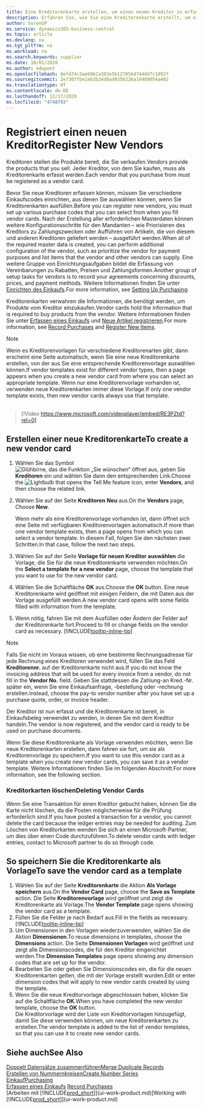 ```yaml
---
title: Eine Kreditorenkarte erstellen, um einen neuen Kreditor zu erfassen | Microsoft Docs
description: Erfahren Sie, wie Sie eine Kreditorenkarte erstellt, um einen neuen Kreditor oder einem Lieferanten zu erfassen.
author: SorenGP
ms.service: dynamics365-business-central
ms.topic: article
ms.devlang: na
ms.tgt_pltfrm: na
ms.workload: na
ms.search.keywords: supplier
ms.date: 10/01/2020
ms.author: edupont
ms.openlocfilehash: 8efd74c3ae6962a383e5b127056d744dd7c1892f
ms.sourcegitcommit: 2e7307fbe1eb3b34d0ad9356226a19409054a402
ms.translationtype: HT
ms.contentlocale: de-DE
ms.lasthandoff: 12/17/2020
ms.locfileid: "4748793"
---
```

# <a name="register-new-vendors"></a><span data-ttu-id="d2ae9-103">Registriert einen neuen Kreditor</span><span class="sxs-lookup"><span data-stu-id="d2ae9-103">Register New Vendors</span></span>

<span data-ttu-id="d2ae9-104">Kreditoren stellen die Produkte bereit, die Sie verkaufen.</span><span class="sxs-lookup"><span data-stu-id="d2ae9-104">Vendors provide the products that you sell.</span></span> <span data-ttu-id="d2ae9-105">Jeder Kreditor, von dem Sie kaufen, muss als Kreditorenkarte erfasst werden.</span><span class="sxs-lookup"><span data-stu-id="d2ae9-105">Each vendor that you purchase from must be registered as a vendor card.</span></span>

<span data-ttu-id="d2ae9-106">Bevor Sie neue Kreditoren erfassen können, müssen Sie verschiedene Einkaufscodes einrichten, aus denen Sie auswählen können, wenn Sie Kreditorenkarten ausfüllen.</span><span class="sxs-lookup"><span data-stu-id="d2ae9-106">Before you can register new vendors, you must set up various purchase codes that you can select from when you fill vendor cards.</span></span> <span data-ttu-id="d2ae9-107">Nach der Erstellung aller erforderlichen Masterdaten können weitere Konfigurationsschritte für den Mandanten – wie Priorisieren des Kreditors zu Zahlungszwecken oder Aufführen von Artikeln, die von diesem und anderen Kreditoren geliefert werden – ausgeführt werden.</span><span class="sxs-lookup"><span data-stu-id="d2ae9-107">When all of the required master data is created, you can perform additional configuration of the vendor, such as prioritize the vendor for payment purposes and list items that the vendor and other vendors can supply.</span></span> <span data-ttu-id="d2ae9-108">Eine weitere Gruppe von Einrichtungsaufgaben bildet die Erfassung von Vereinbarungen zu Rabatten, Preisen und Zahlungsformen.</span><span class="sxs-lookup"><span data-stu-id="d2ae9-108">Another group of setup tasks for vendors is to record your agreements concerning discounts, prices, and payment methods.</span></span> <span data-ttu-id="d2ae9-109">Weitere Informationen finden Sie unter [Einrichten des Einkaufs](purchasing-setup-purchasing.md).</span><span class="sxs-lookup"><span data-stu-id="d2ae9-109">For more information, see [Setting Up Purchasing](purchasing-setup-purchasing.md).</span></span>

<span data-ttu-id="d2ae9-110">Kreditorenkarten verwahren die Informationen, die benötigt werden, um Produkte vom Kreditor einzukaufen.</span><span class="sxs-lookup"><span data-stu-id="d2ae9-110">Vendor cards hold the information that is required to buy products from the vendor.</span></span> <span data-ttu-id="d2ae9-111">Weitere Informationen finden Sie unter [Erfassen eines Einkaufs](purchasing-how-record-purchases.md) und [Neue Artikel registrieren](inventory-how-register-new-items.md).</span><span class="sxs-lookup"><span data-stu-id="d2ae9-111">For more information, see [Record Purchases](purchasing-how-record-purchases.md) and [Register New Items](inventory-how-register-new-items.md).</span></span>

> [!NOTE]  
> <span data-ttu-id="d2ae9-112">Wenn es Kreditorenvorlagen für verschiedene Kreditorenarten gibt, dann erscheint eine Seite automatisch, wenn Sie eine neue Kreditorenkarte erstellen, von der aus Sie eine entsprechende Kreditorenvorlage auswählen können.</span><span class="sxs-lookup"><span data-stu-id="d2ae9-112">If vendor templates exist for different vendor types, then a page appears when you create a new vendor card from where you can select an appropriate template.</span></span> <span data-ttu-id="d2ae9-113">Wenn nur eine Kreditorenvorlage vorhanden ist, verwenden neue Kreditorenkarten immer diese Vorlage.</span><span class="sxs-lookup"><span data-stu-id="d2ae9-113">If only one vendor template exists, then new vendor cards always use that template.</span></span>
<br><br>  

> [!Video https://www.microsoft.com/videoplayer/embed/RE3PZtd?rel=0]

## <a name="to-create-a-new-vendor-card"></a><span data-ttu-id="d2ae9-114">Erstellen einer neue Kreditorenkarte</span><span class="sxs-lookup"><span data-stu-id="d2ae9-114">To create a new vendor card</span></span>

1. <span data-ttu-id="d2ae9-115">Wählen Sie das Symbol ![Glühbirne, das die Funktion „Sie wünschen“ öffnet](media/ui-search/search_small.png "Was möchten Sie tun?") aus, geben Sie **Kreditoren** ein und wählen Sie dann den entsprechenden Link.</span><span class="sxs-lookup"><span data-stu-id="d2ae9-115">Choose the ![Lightbulb that opens the Tell Me feature](media/ui-search/search_small.png "Tell me what you want to do") icon, enter **Vendors**, and then choose the related link.</span></span>  
2. <span data-ttu-id="d2ae9-116">Wählen Sie auf der Seite **Kreditoren** **Neu** aus.</span><span class="sxs-lookup"><span data-stu-id="d2ae9-116">On the **Vendors** page, Choose **New**.</span></span>

    <span data-ttu-id="d2ae9-117">Wenn mehr als eine Kreditorenvorlage vorhanden ist, dann öffnet sich eine Seite mit verfügbaren Kreditorenvorlagen automatisch.</span><span class="sxs-lookup"><span data-stu-id="d2ae9-117">If more than one vendor template exists, then a page opens from which you can select a vendor template.</span></span> <span data-ttu-id="d2ae9-118">In diesem Fall, folgen Sie den nächsten zwei Schritten.</span><span class="sxs-lookup"><span data-stu-id="d2ae9-118">In that case, follow the next two steps.</span></span>
3. <span data-ttu-id="d2ae9-119">Wählen Sie auf der Seite **Vorlage für neuen Kreditor auswählen** die Vorlage, die Sie für die neue Kreditorenkarte verwenden möchten.</span><span class="sxs-lookup"><span data-stu-id="d2ae9-119">On the **Select a template for a new vendor** page, choose the template that you want to use for the new vendor card.</span></span>
4. <span data-ttu-id="d2ae9-120">Wählen Sie die Schaltfläche **OK** aus.</span><span class="sxs-lookup"><span data-stu-id="d2ae9-120">Choose the **OK** button.</span></span> <span data-ttu-id="d2ae9-121">Eine neue Kreditorenkarte wird geöffnet mit einigen Feldern, die mit Daten aus der Vorlage ausgefüllt werden.</span><span class="sxs-lookup"><span data-stu-id="d2ae9-121">A new vendor card opens with some fields filled with information from the template.</span></span>
5. <span data-ttu-id="d2ae9-122">Wenn nötig, fahren Sie mit dem Ausfüllen oder Ändern der Felder auf der Kreditorenkarte fort.</span><span class="sxs-lookup"><span data-stu-id="d2ae9-122">Proceed to fill or change fields on the vendor card as necessary.</span></span> [!INCLUDE[tooltip-inline-tip](includes/tooltip-inline-tip_md.md)]

> [!NOTE]  
> <span data-ttu-id="d2ae9-123">Falls Sie nicht im Voraus wissen, ob eine bestimmte Rechnungsadresse für jede Rechnung eines Kreditoren verwendet wird, füllen Sie das Feld **Kreditorennr.** auf der Kreditorenkarte nicht aus.</span><span class="sxs-lookup"><span data-stu-id="d2ae9-123">If you do not know the invoicing address that will be used for every invoice from a vendor, do not fill in the **Vendor No.** field.</span></span> <span data-ttu-id="d2ae9-124">Geben Sie stattdessen die Zahlung-an Kred.-Nr. später ein, wenn Sie eine Einkaufsanfrage, -bestellung oder -rechnung erstellen.</span><span class="sxs-lookup"><span data-stu-id="d2ae9-124">Instead, choose the pay-to vendor number after you have set up a purchase quote, order, or invoice header.</span></span>

<span data-ttu-id="d2ae9-125">Der Kreditor ist nun erfasst und die Kreditorenkarte ist bereit, in Einkaufsbeleg verwendet zu werden, in denen Sie mit dem Kreditor handeln.</span><span class="sxs-lookup"><span data-stu-id="d2ae9-125">The vendor is now registered, and the vendor card is ready to be used on purchase documents.</span></span>

<span data-ttu-id="d2ae9-126">Wenn Sie diese Kreditorenkarte als Vorlage verwenden möchten, wenn Sie neue Kreditorenkarten erstellen, dann fahren sie fort, um sie als Kreditorenvorlage zu speichern.</span><span class="sxs-lookup"><span data-stu-id="d2ae9-126">If you want to use this vendor card as a template when you create new vendor cards, you can save it as a vendor template.</span></span> <span data-ttu-id="d2ae9-127">Weitere Informationen finden Sie im folgenden Abschnitt.</span><span class="sxs-lookup"><span data-stu-id="d2ae9-127">For more information, see the following section.</span></span>

### <a name="deleting-vendor-cards"></a><span data-ttu-id="d2ae9-128">Kreditorkarten löschen</span><span class="sxs-lookup"><span data-stu-id="d2ae9-128">Deleting Vendor Cards</span></span>
<span data-ttu-id="d2ae9-129">Wenn Sie eine Transaktion für einen Kreditor gebucht haben, können Sie die Karte nicht löschen, da die Posten möglicherweise für die Prüfung erforderlich sind.</span><span class="sxs-lookup"><span data-stu-id="d2ae9-129">If you have posted a transaction for a vendor, you cannot delete the card because the ledger entries may be needed for auditing.</span></span> <span data-ttu-id="d2ae9-130">Zum Löschen von Kreditorkarten wenden Sie sich an einen Microsoft-Partner, um dies über einen Code durchzuführen.</span><span class="sxs-lookup"><span data-stu-id="d2ae9-130">To delete vendor cards with ledger entries, contact to Microsoft partner to do so through code.</span></span>

## <a name="to-save-the-vendor-card-as-a-template"></a><span data-ttu-id="d2ae9-131">So speichern Sie die Kreditorenkarte als Vorlage</span><span class="sxs-lookup"><span data-stu-id="d2ae9-131">To save the vendor card as a template</span></span>
1. <span data-ttu-id="d2ae9-132">Wählen Sie auf der Seite **Kreditorenkarte** die Aktion **Als Vorlage speichern** aus.</span><span class="sxs-lookup"><span data-stu-id="d2ae9-132">On the **Vendor Card** page, choose the **Save as Template** action.</span></span> <span data-ttu-id="d2ae9-133">Die Seite **Kreditorenvorlage** wird geöffnet und zeigt die Kreditorenkarte als Vorlage.</span><span class="sxs-lookup"><span data-stu-id="d2ae9-133">The **Vendor Template** page opens showing the vendor card as a template.</span></span>
2. <span data-ttu-id="d2ae9-134">Füllen Sie die Felder je nach Bedarf aus.</span><span class="sxs-lookup"><span data-stu-id="d2ae9-134">Fill in the fields as necessary.</span></span> [!INCLUDE[tooltip-inline-tip](includes/tooltip-inline-tip_md.md)]
3. <span data-ttu-id="d2ae9-135">Um Dimensionen in den Vorlagen wiederzuverwenden, wählen Sie die Aktion **Dimensionen**.</span><span class="sxs-lookup"><span data-stu-id="d2ae9-135">To reuse dimensions in templates, choose the **Dimensions** action.</span></span> <span data-ttu-id="d2ae9-136">Die Seite **Dimensionen Vorlagen** wird geöffnet und zeigt alle Dimensionscodes, die für den Kreditor eingerichtet werden.</span><span class="sxs-lookup"><span data-stu-id="d2ae9-136">The **Dimension Templates** page opens showing any dimension codes that are set up for the vendor.</span></span>
4. <span data-ttu-id="d2ae9-137">Bearbeiten Sie oder geben Sie Dimensionscodes ein, die für die neuen Kreditorenkarten gelten, die mit der Vorlage erstellt wurden.</span><span class="sxs-lookup"><span data-stu-id="d2ae9-137">Edit or enter dimension codes that will apply to new vendor cards created by using the template.</span></span>
5. <span data-ttu-id="d2ae9-138">Wenn Sie die neue Kreditorvorlage abgeschlossen haben, klicken Sie auf die Schaltfläche **OK**.</span><span class="sxs-lookup"><span data-stu-id="d2ae9-138">When you have completed the new vendor template, choose the **OK** button.</span></span>  
   <span data-ttu-id="d2ae9-139">Die Kreditorvorlage wird der Liste von Kreditorvorlagen hinzugefügt, damit Sie diese verwenden können, um neue Kreditorenkarten zu erstellen.</span><span class="sxs-lookup"><span data-stu-id="d2ae9-139">The vendor template is added to the list of vendor templates, so that you can use it to create new vendor cards.</span></span>

## <a name="see-also"></a><span data-ttu-id="d2ae9-140">Siehe auch</span><span class="sxs-lookup"><span data-stu-id="d2ae9-140">See Also</span></span>
[<span data-ttu-id="d2ae9-141">Doppelt Datensätze zusammenführen</span><span class="sxs-lookup"><span data-stu-id="d2ae9-141">Merge Duplicate Records</span></span>](sales-how-merge-duplicate-records.md)  
[<span data-ttu-id="d2ae9-142">Erstellen von Nummernkreisen</span><span class="sxs-lookup"><span data-stu-id="d2ae9-142">Create Number Series</span></span>](ui-create-number-series.md)  
[<span data-ttu-id="d2ae9-143">Einkauf</span><span class="sxs-lookup"><span data-stu-id="d2ae9-143">Purchasing</span></span>](purchasing-manage-purchasing.md)  
<span data-ttu-id="d2ae9-144">[Erfassen eines Einkaufs](purchasing-how-record-purchases.md) </span><span class="sxs-lookup"><span data-stu-id="d2ae9-144">[Record Purchases](purchasing-how-record-purchases.md) </span></span>  
<span data-ttu-id="d2ae9-145">[Arbeiten mit [!INCLUDE[prod_short](includes/prod_short.md)]](ui-work-product.md)</span><span class="sxs-lookup"><span data-stu-id="d2ae9-145">[Working with [!INCLUDE[prod_short](includes/prod_short.md)]](ui-work-product.md)</span></span>  
